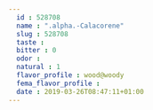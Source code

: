 ```yaml
---
  id : 528708
  name : ".alpha.-Calacorene"
  slug : 528708
  taste : 
  bitter : 0
  odor : 
  natural : 1
  flavor_profile : wood@woody
  fema_flavor_profile : 
  date : 2019-03-26T08:47:11+01:00
---
```



